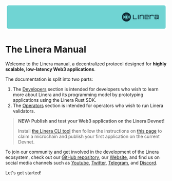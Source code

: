 ![The Linera banner](developers/images/Linera-Header_1920x284px.svg)

# The Linera Manual

Welcome to the Linera manual, a decentralized protocol designed for **highly
scalable, low-latency Web3 applications**.

The documentation is split into two parts:

1. The [Developers](developers.md) section is intended for developers who wish
   to learn more about Linera and its programming model by prototyping applications using the Linera Rust SDK.
2. The [Operators](operators.md) section is intended for operators who wish to
   run Linera validators.

> **NEW: Publish and test your Web3 application on the Linera Devnet!**
>
> Install
> [the Linera CLI tool](developers/getting_started/installation.html#installing-from-cratesio)
> then follow the instructions on
> [this page](developers/getting_started/hello_linera.html#using-the-devnet) to
> claim a microchain and publish your first application on the current Devnet.

To join our community and get involved in the development of the Linera
ecosystem, check out our
[GitHub repository](https://github.com/linera-io/linera-protocol), our
[Website](https://linera.io), and find us on social media channels such as
[Youtube](https://www.youtube.com/@linera_io),
[Twitter](https://twitter.com/linera_io),
[Telegram](https://t.me/linera_official), and
[Discord](https://discord.gg/linera).

Let's get started!
